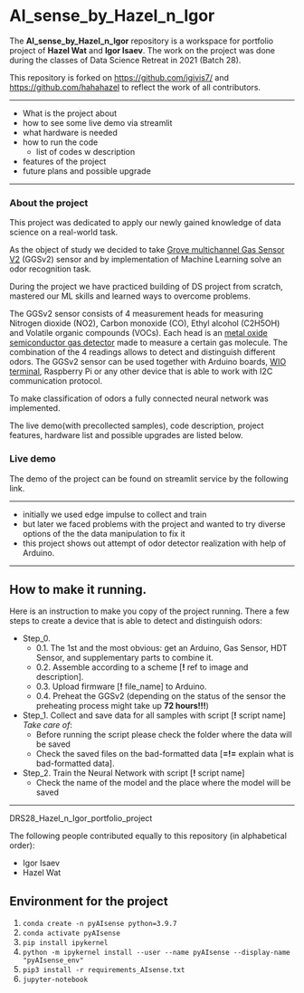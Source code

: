 # AI_sense_by_Hazel_n_Igor

The **AI_sense_by_Hazel_n_Igor** repository is a workspace for portfolio project of **Hazel Wat** and **Igor Isaev**. The work on the project was done during the classes of Data Science Retreat in 2021 (Batch 28).

This repository is forked on https://github.com/igivis7/ and https://github.com/hahahazel to reflect the work of all contributors.



---

- What is the project about
- how to see some live demo via streamlit
- what hardware is needed
- how to run the code
  - list of codes w description
- features of the project
- future plans and possible upgrade

---
### About the project

This project was dedicated to apply our newly gained knowledge of data science on a real-world task. 

As the object of study we decided to take [Grove multichannel Gas Sensor V2](https://wiki.seeedstudio.com/Grove-Multichannel-Gas-Sensor-V2/) (GGSv2) sensor and by implementation of Machine Learning solve an odor recognition task.

During the project we have practiced building of DS project from scratch, mastered our ML skills and learned ways to overcome problems. 

The GGSv2 sensor consists of 4 measurement heads for measuring Nitrogen dioxide (NO2), Carbon monoxide (CO), Ethyl alcohol (C2H5OH) and Volatile organic compounds (VOCs). 
Each head is an [metal oxide semiconductor gas detector](https://www.ncbi.nlm.nih.gov/pmc/articles/PMC7700484/) made to measure a certain gas molecule.
The combination of the 4 readings allows to detect and distinguish different odors.
The GGSv2 sensor can be used together with Arduino boards, [WIO terminal](https://www.seeedstudio.com/Wio-Terminal-p-4509.html), Raspberry Pi or any other device that is able to work with I2C communication protocol.

To make classification of odors a fully connected neural network was implemented.

The live demo(with precollected samples), code description, project features, hardware list and possible upgrades are listed below.


### Live demo

The demo of the project can be found on streamlit service by the following link.

---

- initially we used edge impulse to collect and train
- but later we faced problems with the project and wanted to try diverse options of the the data manipulation to fix it
- this project shows out attempt of odor detector realization with help of Arduino.
---

## How to make it running.

Here is an instruction to make you copy of the project running.
There a few steps to create a device that is able to detect and distinguish odors:
  - Step_0. 
    - 0.1. The 1st and the most obvious: get an Arduino, Gas Sensor, HDT Sensor, and supplementary parts to combine it.
    - 0.2. Assemble according to a scheme [__!__ ref to image and description].
    - 0.3. Upload firmware [__!__ file_name] to Arduino.
    - 0.4. Preheat the GGSv2 (depending on the status of the sensor the preheating process might take up **72 hours!!!**)
  - Step_1. Collect and save data for all samples with script [__!__ script name]  <!-- Double space at the end of the line to make line-break -->  
  *Take care of*:
    - Before running the script please check the folder where the data will be saved
    - Check the saved files on the bad-formatted data [__=!=__ explain what is bad-formatted data].
  - Step_2. Train the Neural Network with script [__!__ script name]  
    - Check the name of the model and the place where the model will be saved


---




DRS28_Hazel_n_Igor_portfolio_project

The following people contributed equally to this repository (in alphabetical order):

- Igor Isaev
- Hazel Wat


## Environment for the project
1. `conda create -n pyAIsense python=3.9.7`
2. `conda activate pyAIsense`
3. `pip install ipykernel`
4. `python -m ipykernel install --user --name pyAIsense --display-name "pyAIsense_env"`
5. `pip3 install -r requirements_AIsense.txt`
6. `jupyter-notebook`
